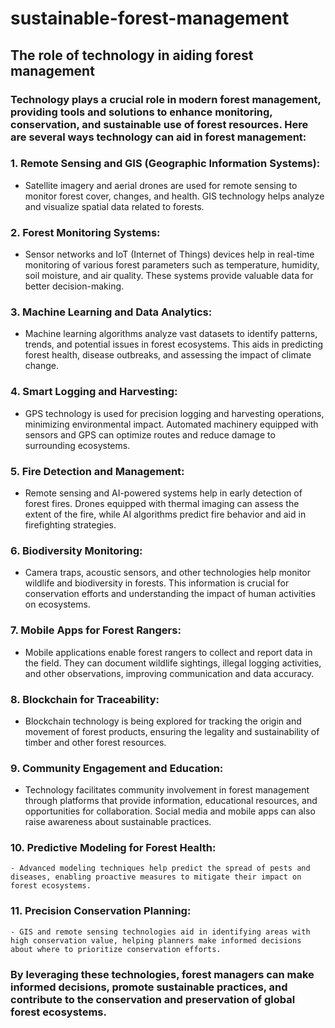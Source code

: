 # sustainable-forest-management
## The role of technology in aiding forest management
### Technology plays a crucial role in modern forest management, providing tools and solutions to enhance monitoring, conservation, and sustainable use of forest resources. Here are several ways technology can aid in forest management:

### 1. **Remote Sensing and GIS (Geographic Information Systems):**
   - Satellite imagery and aerial drones are used for remote sensing to monitor forest cover, changes, and health. GIS technology helps analyze and visualize spatial data related to forests.

### 2. **Forest Monitoring Systems:**
   - Sensor networks and IoT (Internet of Things) devices help in real-time monitoring of various forest parameters such as temperature, humidity, soil moisture, and air quality. These systems provide valuable data for better decision-making.

### 3. **Machine Learning and Data Analytics:**
  - Machine learning algorithms analyze vast datasets to identify patterns, trends, and potential issues in forest ecosystems. This aids in predicting forest health, disease outbreaks, and assessing the impact of climate change.

### 4. **Smart Logging and Harvesting:**
   - GPS technology is used for precision logging and harvesting operations, minimizing environmental impact. Automated machinery equipped with sensors and GPS can optimize routes and reduce damage to surrounding ecosystems.

### 5. **Fire Detection and Management:**
   - Remote sensing and AI-powered systems help in early detection of forest fires. Drones equipped with thermal imaging can assess the extent of the fire, while AI algorithms predict fire behavior and aid in firefighting strategies.

### 6. **Biodiversity Monitoring:**
   - Camera traps, acoustic sensors, and other technologies help monitor wildlife and biodiversity in forests. This information is crucial for conservation efforts and understanding the impact of human activities on ecosystems.

### 7. **Mobile Apps for Forest Rangers:**
   - Mobile applications enable forest rangers to collect and report data in the field. They can document wildlife sightings, illegal logging activities, and other observations, improving communication and data accuracy.

### 8. **Blockchain for Traceability:**
   - Blockchain technology is being explored for tracking the origin and movement of forest products, ensuring the legality and sustainability of timber and other forest resources.

### 9. **Community Engagement and Education:**
   - Technology facilitates community involvement in forest management through platforms that provide information, educational resources, and opportunities for collaboration. Social media and mobile apps can also raise awareness about sustainable practices.

### 10. Predictive Modeling for Forest Health:
    - Advanced modeling techniques help predict the spread of pests and diseases, enabling proactive measures to mitigate their impact on forest ecosystems.

### 11. Precision Conservation Planning:
    - GIS and remote sensing technologies aid in identifying areas with high conservation value, helping planners make informed decisions about where to prioritize conservation efforts.

### By leveraging these technologies, forest managers can make informed decisions, promote sustainable practices, and contribute to the conservation and preservation of global forest ecosystems.
